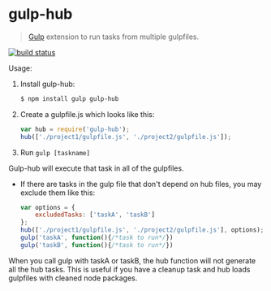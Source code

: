 # gulp-hub

> [Gulp](http://gulpjs.com/) extension to run tasks from multiple gulpfiles.

[![build status](https://secure.travis-ci.org/frankwallis/gulp-hub.png?branch=master)](http://travis-ci.org/frankwallis/gulp-hub?branch=master)

Usage:

1. Install gulp-hub:

    ```sh
    $ npm install gulp gulp-hub
    ```

2. Create a gulpfile.js which looks like this:

    ```js
    var hub = require('gulp-hub');
    hub(['./project1/gulpfile.js', './project2/gulpfile.js']);
    ```

3. Run `gulp [taskname]`

Gulp-hub will execute that task in all of the gulpfiles.

* If there are tasks in the gulp file that don't depend on hub files, you may exclude them like this:

    ```js
    var options = {
        excludedTasks: ['taskA', 'taskB']
    };
    hub(['./project1/gulpfile.js', './project2/gulpfile.js'], options);
    gulp('taskA', function(){/*task to run*/})
    gulp('taskB', function(){/*task to run*/})
    ```
When you call gulp with taskA or taskB, the hub function will not generate all the hub tasks. 
This is useful if you have a cleanup task and hub loads gulpfiles with cleaned node packages. 

